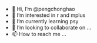 - 👋 Hi, I’m @pengchonghao
- 👀 I’m interested in r and mplus
- 🌱 I’m currently learning psy
- 💞️ I’m looking to collaborate on ...
- 📫 How to reach me ...

<!---
pengchonghao/pengchonghao is a ✨ special ✨ repository because its `README.md` (this file) appears on your GitHub profile.
You can click the Preview link to take a look at your changes.
--->
